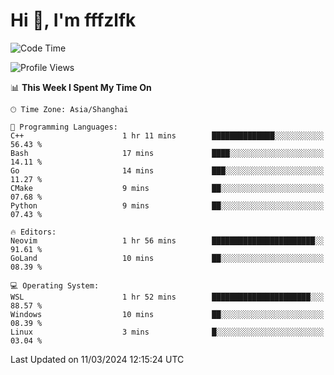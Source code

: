 # Hi 👋, I'm fffzlfk

<!--START_SECTION:waka-->
![Code Time](http://img.shields.io/badge/Code%20Time-674%20hrs%2050%20mins-blue)

![Profile Views](http://img.shields.io/badge/Profile%20Views-0-blue)

📊 **This Week I Spent My Time On** 

```text
🕑︎ Time Zone: Asia/Shanghai

💬 Programming Languages: 
C++                      1 hr 11 mins        ██████████████░░░░░░░░░░░   56.43 % 
Bash                     17 mins             ████░░░░░░░░░░░░░░░░░░░░░   14.11 % 
Go                       14 mins             ███░░░░░░░░░░░░░░░░░░░░░░   11.27 % 
CMake                    9 mins              ██░░░░░░░░░░░░░░░░░░░░░░░   07.68 % 
Python                   9 mins              ██░░░░░░░░░░░░░░░░░░░░░░░   07.43 % 

🔥 Editors: 
Neovim                   1 hr 56 mins        ███████████████████████░░   91.61 % 
GoLand                   10 mins             ██░░░░░░░░░░░░░░░░░░░░░░░   08.39 % 

💻 Operating System: 
WSL                      1 hr 52 mins        ██████████████████████░░░   88.57 % 
Windows                  10 mins             ██░░░░░░░░░░░░░░░░░░░░░░░   08.39 % 
Linux                    3 mins              █░░░░░░░░░░░░░░░░░░░░░░░░   03.04 % 
```


 Last Updated on 11/03/2024 12:15:24 UTC
<!--END_SECTION:waka-->
